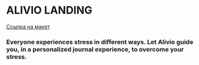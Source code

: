 # ALIVIO LANDING

[Ссылка на макет](https://www.figma.com/file/YV64X37MWjbjddYZpy16Nk/Alivio_stress_overcome)

### Everyone experiences stress in different ways. Let Alivio guide you, in a personalized journal experience, to overcome your stress.

